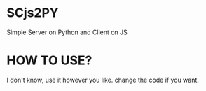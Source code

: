# SCjs2PY
Simple Server on Python and Client on JS
# HOW TO USE?
I don't know, use it however you like. change the code if you want. 
